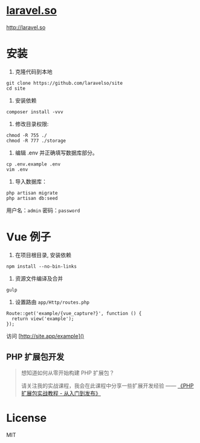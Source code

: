 # [laravel.so](http://laravel.so)

http://laravel.so


# 安装

1. 克隆代码到本地

  ```
  git clone https://github.com/laravelso/site
  cd site
  ```

1. 安装依赖

  ```
  composer install -vvv
  ```

1. 修改目录权限:

  ```
  chmod -R 755 ./
  chmod -R 777 ./storage
  ```

1. 编辑 .env 并正确填写数据库部分。

  ```
  cp .env.example .env
  vim .env
  ```

1. 导入数据库：

  ```
  php artisan migrate
  php artisan db:seed
  ```

用户名：`admin` 密码：`password`

# Vue 例子

1. 在项目根目录, 安装依赖

  ```
  npm install --no-bin-links
  ```

1. 资源文件编译及合并

  ```
  gulp
  ```

1. 设置路由 `app/Http/routes.php`

  ```
  Route::get('example/{vue_capture?}', function () {
    return view('example');
  });
  ```

访问 [http://site.app/example]()

## PHP 扩展包开发

> 想知道如何从零开始构建 PHP 扩展包？
>
> 请关注我的实战课程，我会在此课程中分享一些扩展开发经验 —— [《PHP 扩展包实战教程 - 从入门到发布》](https://learnku.com/courses/creating-package)

# License

MIT


